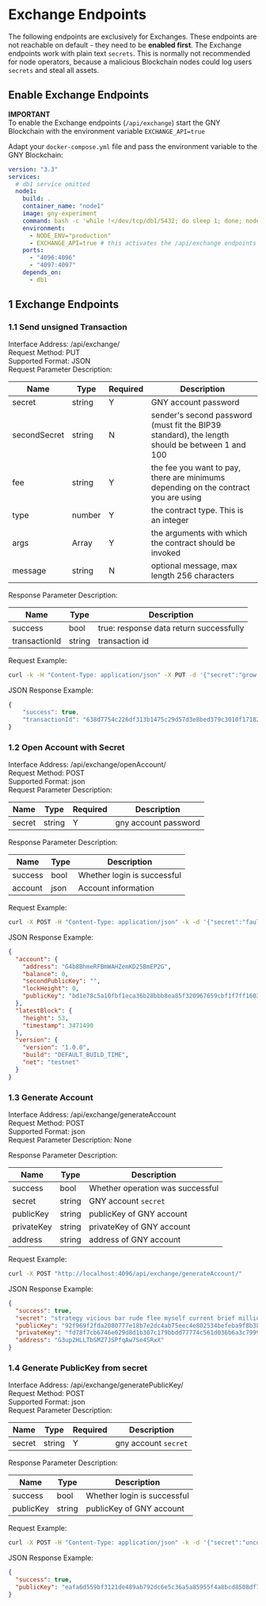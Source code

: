 # Exchange Endpoints

The following endpoints are exclusively for Exchanges. These endpoints are not reachable on default - they need to be **enabled first**. The Exchange endpoints work with plain text `secrets`. This is normally not recommended for node operators, because a malicious Blockchain nodes could log users `secrets` and steal all assets.

## Enable Exchange Endpoints

**IMPORTANT**  
To enable the Exchange endpoints (`/api/exchange`) start the GNY Blockchain with the environment variable `EXCHANGE_API=true`

Adapt your `docker-compose.yml` file and pass the environment variable to the GNY Blockchain:

```yml
version: "3.3"
services:
  # db1 service omitted
  node1:
    build: .
    container_name: "node1"
    image: gny-experiment
    command: bash -c 'while !</dev/tcp/db1/5432; do sleep 1; done; node packages/main/dist/src/app --ormConfig "ormconfig.integration.json"'
    environment:
      - NODE_ENV="production"
      - EXCHANGE_API=true # this activates the /api/exchange endpoints
    ports:
      - "4096:4096"
      - "4097:4097"
    depends_on:
      - db1
```

## 1 Exchange Endpoints

### 1.1 Send unsigned Transaction

Interface Address: /api/exchange/  
Request Method: PUT  
Supported Format: JSON  
Request Parameter Description:

| Name         | Type   | Required | Description                                                                                    |
| ------------ | ------ | -------- | ---------------------------------------------------------------------------------------------- |
| secret       | string | Y        | GNY account password                                                                           |
| secondSecret | string | N        | sender's second password (must fit the BIP39 standard), the length should be between 1 and 100 |
| fee          | string | Y        | the fee you want to pay, there are minimums depending on the contract you are using            |
| type         | number | Y        | the contract type. This is an integer                                                          |
| args         | Array  | Y        | the arguments with which the contract should be invoked                                        |
| message      | string | N        | optional message, max length 256 characters                                                    |

Response Parameter Description:

| Name          | Type   | Description                             |
| ------------- | ------ | --------------------------------------- |
| success       | bool   | true: response data return successfully |
| transactionId | string | transaction id                          |

Request Example:

```bash
curl -k -H "Content-Type: application/json" -X PUT -d '{"secret":"grow pencil ten junk bomb right describe trade rich valid tuna service", "type":0, "args":[100000000,"G4GDW6G78sgQdSdVAQUXdm5xPS13t"], "fee": "10000000"}' 'http://localhost:4096/api/exchange/'
```

JSON Response Example:

```js
{
	"success": true,
	"transactionId": "638d7754c226df313b1475c29d57d3e8bed379c3010f17182e864b06b3c33d75"
}
```

### 1.2 Open Account with Secret

Interface Address: /api/exchange/openAccount/  
Request Method: POST  
Supported Format: json  
Request Parameter Description:

| Name   | Type   | Required | Description          |
| ------ | ------ | -------- | -------------------- |
| secret | string | Y        | gny account password |

Response Parameter Description:

| Name    | Type | Description                 |
| ------- | ---- | --------------------------- |
| success | bool | Whether login is successful |
| account | json | Account information         |

Request Example:

```bash
curl -X POST -H "Content-Type: application/json" -k -d '{"secret":"fault still attack alley expand music basket purse later educate follow ride"}' http://localhost:4096/api/exchange/openAccount/
```

JSON Response Example:

```json
{
  "account": {
    "address": "G4b8BhmeRFBmWAHZemKD25BmEP2G",
    "balance": 0,
    "secondPublicKey": "",
    "lockHeight": 0,
    "publicKey": "bd1e78c5a10fbf1eca36b28bbb8ea85f320967659cbf1f7ff1603d0a368867b9"
  },
  "latestBlock": {
    "height": 53,
    "timestamp": 3471490
  },
  "version": {
    "version": "1.0.0",
    "build": "DEFAULT_BUILD_TIME",
    "net": "testnet"
  }
}
```

### 1.3 Generate Account

Interface Address: /api/exchange/generateAccount  
Request Method: POST  
Supported Format: json  
Request Parameter Description: None

Response Parameter Description:

| Name       | Type   | Description                      |
| ---------- | ------ | -------------------------------- |
| success    | bool   | Whether operation was successful |
| secret     | string | GNY account `secret`             |
| publicKey  | string | publicKey of GNY account         |
| privateKey | string | privateKey of GNY account        |
| address    | string | address of GNY account           |

Request Example:

```bash
curl -X POST "http://localhost:4096/api/exchange/generateAccount/"
```

JSON Response Example:

```json
{
  "success": true,
  "secret": "strategy vicious bar rude flee myself current brief million dress view square",
  "publicKey": "92f969f2fda2080777e18b7e2dc4ab75eec4e802534befeba9f8b38fe6f3470c",
  "privateKey": "fd78f7cb6746e029d8d1b307c179bbdd77774c561d036b6a3c799987c4de276592f969f2fda2080777e18b7e2dc4ab75eec4e802534befeba9f8b38fe6f3470c",
  "address": "G3up2HLLTbSMZ7JSPfqAw7Se4SRxX"
}
```

### 1.4 Generate PublicKey from secret

Interface Address: /api/exchange/generatePublicKey/  
Request Method: POST  
Supported Format: json  
Request Parameter Description:

| Name   | Type   | Required | Description          |
| ------ | ------ | -------- | -------------------- |
| secret | string | Y        | gny account `secret` |

Response Parameter Description:

| Name      | Type   | Description                 |
| --------- | ------ | --------------------------- |
| success   | bool   | Whether login is successful |
| publicKey | string | publicKey of GNY account    |

Request Example:

```bash
curl -X POST -H "Content-Type: application/json" -k -d '{"secret":"uncover gentle depend any sponsor service vast sock balance pole tilt hint"}' http://localhost:4096/api/exchange/generatePublicKey/
```

JSON Response Example:

```json
{
  "success": true,
  "publicKey": "eafa6d559bf3121de489ab792dc6e5c36a5a85955f4a8bcd8508df7a43215572"
}
```
